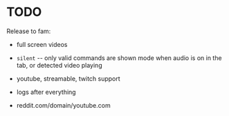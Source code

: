 TODO
===
Release to fam:
* full screen videos
* `silent` -- only valid commands are shown mode when audio is on in the tab, or detected video playing
* youtube, streamable, twitch support
* logs after everything


* reddit.com/domain/youtube.com
